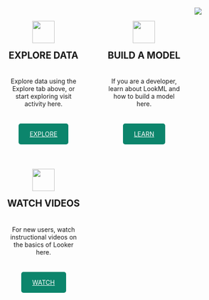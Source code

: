 <br><br><br>

<img src="http://clampork.com/images/envoy/envoy_analytics_readme.jpg">

<div style="width: 33%; padding: 30px; padding-bottom: 40px; float: left; ">
<center>
<img style="height: 50px;" src="http://clampork.com/images/envoy/looker_explore.png">
<h2 style="text-transform: uppercase; padding-bottom: 20px; padding-top: 15px; margin-top: 0;">Explore data</h2>
Explore data using the Explore tab above, or start exploring visit activity here.
<br><br><br><br>
<a style="padding: 15px 25px; color: #fff; text-transform: uppercase; background-color: #0c856c; border-radius: 5px;" href="https://envoytrial.looker.com/explore/01_executive/activity_overview_visits">Explore</a>
</center>
</div>

<div style="width: 33%; padding: 30px; padding-bottom: 40px; float: left; ">
<center>
<img style="height: 50px;" src="http://clampork.com/images/envoy/looker_learn.png">
<h2 style="text-transform: uppercase; padding-bottom: 20px; padding-top: 15px; margin-top: 0;">Build a model</h2>
If you are a developer, learn about LookML and how to build a model here.
<br><br><br><br>
<a style="padding: 15px 25px; color: #fff; text-transform: uppercase; background-color: #0c856c; border-radius: 5px;" href="https://docs.looker.com/data-modeling/learning-lookml/what-is-lookml">Learn</a>
</center>
</div>

<div style="width: 33%; padding: 30px; padding-bottom: 40px; float: left;">
<center>
<img style="height: 50px;" src="http://clampork.com/images/envoy/looker_watch.png">
<h2 style="text-transform: uppercase; padding-bottom: 20px; padding-top: 15px; margin-top: 0;">Watch videos</h2>
For new users, watch instructional videos on the basics of Looker here.
<br><br><br><br>
<a style="padding: 15px 25px; color: #fff; text-transform: uppercase; background-color: #0c856c; border-radius: 5px;" href="https://discourse.looker.com/t/videos-on-how-to-use-looker/5429">Watch</a>
</center>
</div>
